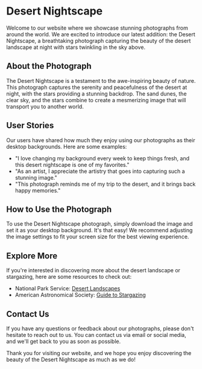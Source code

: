 <!--font:Orbitron-->

# Desert Nightscape

Welcome to our website where we showcase stunning photographs from around the world. We are excited to introduce our latest addition: the Desert Nightscape, a breathtaking photograph capturing the beauty of the desert landscape at night with stars twinkling in the sky above.

## About the Photograph

The Desert Nightscape is a testament to the awe-inspiring beauty of nature. This photograph captures the serenity and peacefulness of the desert at night, with the stars providing a stunning backdrop. The sand dunes, the clear sky, and the stars combine to create a mesmerizing image that will transport you to another world.

## User Stories

Our users have shared how much they enjoy using our photographs as their desktop backgrounds. Here are some examples:

- "I love changing my background every week to keep things fresh, and this desert nightscape is one of my favorites."
- "As an artist, I appreciate the artistry that goes into capturing such a stunning image."
- "This photograph reminds me of my trip to the desert, and it brings back happy memories."

## How to Use the Photograph

To use the Desert Nightscape photograph, simply download the image and set it as your desktop background. It's that easy! We recommend adjusting the image settings to fit your screen size for the best viewing experience.

## Explore More

If you're interested in discovering more about the desert landscape or stargazing, here are some resources to check out:

- National Park Service: [Desert Landscapes](#)
- American Astronomical Society: [Guide to Stargazing](#)

## Contact Us

If you have any questions or feedback about our photographs, please don't hesitate to reach out to us. You can contact us via email or social media, and we'll get back to you as soon as possible.

Thank you for visiting our website, and we hope you enjoy discovering the beauty of the Desert Nightscape as much as we do!

<!--

Write me content for website with wallpaper which alt text is:

"A photograph of a desert landscape at night, with the stars visible in the sky above."

The name/title of the page should not be 1:1 copy of the alt text but rather a real content of the website which is using this wallpaper.

- Use markdown format 
- Start with heading
- Heading should be short and concise
- The content should look like a real website 
- The website should not be about the wallpaper, wallpaper is just a related background
- Heading should be contain work "wallpaper" or "background"
- Include real sections like references, contact, user stories, etc. use things relevant to the page purpose.
- Feel free to use structure like headings, bullets, numbering, blockquotes, paragraphs, horizontal lines, etc.
- You can use formatting like bold or _italic_
- You can include UTF-8 emojis
- Links should be only #hash anchors (and you can refer to the document itself)
- Do not include images


---


# Desert Nightscape Wallpaper for a Peaceful Desktop Background

Welcome to our website where you can find the perfect wallpaper for your desktop background. Our collection includes stunning photographs from around the world, and we are excited to introduce our latest addition: the Desert Nightscape Wallpaper.

## About the Wallpaper

The Desert Nightscape Wallpaper captures the beauty of the desert landscape at night. The stars twinkle in the sky above, and the sand dunes create a peaceful and serene atmosphere. This wallpaper is perfect for those who love nature and want to bring a touch of the outdoors into their workspace.

## User Stories

Our users have shared how much they enjoy using our wallpapers to personalize their desktop backgrounds. Here are some examples:

- "I work long hours at my desk, and having a beautiful wallpaper helps me stay calm and focused."
- "I love changing my wallpaper every month to keep things fresh, and this desert nightscape is one of my favorites."
- "I'm a photographer, and I appreciate the artistry that goes into capturing such a stunning image."

## How to Use the Wallpaper

To use the Desert Nightscape Wallpaper, simply download the image and set it as your desktop background. It's that easy! We recommend adjusting the image settings to fit your screen size for the best viewing experience.

## References

If you're interested in learning more about the desert landscape or stargazing, here are some resources to check out:

- National Park Service: [Desert Landscapes](#)
- American Astronomical Society: [Guide to Stargazing](#)

## Contact Us

If you have any questions or feedback about our wallpapers, please don't hesitate to reach out to us. You can contact us via email or social media, and we'll get back to you as soon as possible.

Thank you for visiting our website, and we hope you enjoy using the Desert Nightscape Wallpaper as much as we do!


---


Heading should not include word "wallpaper". The website should not be about the wallpaper itself, wallpaper is just a related background, rewrite whole content.


---


# Discover the Beauty of the Desert Nightscape

Welcome to our website where we showcase stunning photographs from around the world. We are excited to introduce our latest addition: the Desert Nightscape, a breathtaking photograph capturing the beauty of the desert landscape at night with stars twinkling in the sky above.

## About the Photograph

The Desert Nightscape is a testament to the awe-inspiring beauty of nature. This photograph captures the serenity and peacefulness of the desert at night, with the stars providing a stunning backdrop. The sand dunes, the clear sky, and the stars combine to create a mesmerizing image that will transport you to another world.

## User Stories

Our users have shared how much they enjoy using our photographs as their desktop backgrounds. Here are some examples:

- "I love changing my background every week to keep things fresh, and this desert nightscape is one of my favorites."
- "As an artist, I appreciate the artistry that goes into capturing such a stunning image."
- "This photograph reminds me of my trip to the desert, and it brings back happy memories."

## How to Use the Photograph

To use the Desert Nightscape photograph, simply download the image and set it as your desktop background. It's that easy! We recommend adjusting the image settings to fit your screen size for the best viewing experience.

## Explore More

If you're interested in discovering more about the desert landscape or stargazing, here are some resources to check out:

- National Park Service: [Desert Landscapes](#)
- American Astronomical Society: [Guide to Stargazing](#)

## Contact Us

If you have any questions or feedback about our photographs, please don't hesitate to reach out to us. You can contact us via email or social media, and we'll get back to you as soon as possible.

Thank you for visiting our website, and we hope you enjoy discovering the beauty of the Desert Nightscape as much as we do!

-->
